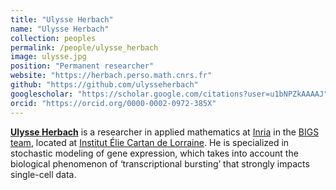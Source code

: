 ```yaml
---
title: "Ulysse Herbach"
name: "Ulysse Herbach"
collection: peoples
permalink: /people/ulysse_herbach
image: ulysse.jpg
position: "Permanent researcher"
website: "https://herbach.perso.math.cnrs.fr"
github: "https://github.com/ulysseherbach"
googlescholar: "https://scholar.google.com/citations?user=u1bNPZkAAAAJ"
orcid: "https://orcid.org/0000-0002-0972-385X"
---
```


**[Ulysse Herbach](https://herbach.perso.math.cnrs.fr)** is a researcher in applied mathematics at [Inria](https://www.inria.fr/en/inria-centre-universite-de-lorraine) in the [BIGS team](https://www.inria.fr/en/bigs), located at [Institut Élie Cartan de Lorraine](https://iecl.univ-lorraine.fr/home/). He is specialized in stochastic modeling of gene expression, which takes into account the biological phenomenon of ‘transcriptional bursting’ that strongly impacts single-cell data.

